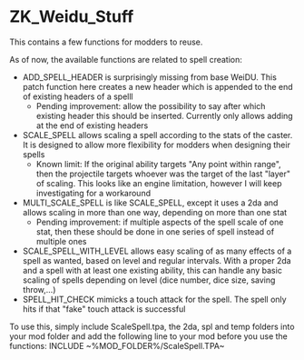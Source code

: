 # ZK_Weidu_Stuff
This contains a few functions for modders to reuse.

As of now, the available functions are related to spell creation:

* ADD_SPELL_HEADER is surprisingly missing from base WeiDU. This patch function here creates a new header which is appended to the end of existing headers of a spelll
  * Pending improvement: allow the possibility to say after which existing header this should be inserted. Currently only allows adding at the end of existing headers
* SCALE_SPELL allows scaling a spell according to the stats of the caster. It is designed to allow more flexibility for modders when designing their spells
  * Known limit: If the original ability targets "Any point within range", then the projectile targets whoever was the target of the last "layer" of scaling. This looks like an engine limitation, however I will keep investigating for a workaround
* MULTI_SCALE_SPELL is like SCALE_SPELL, except it uses a 2da and allows scaling in more than one way, depending on more than one stat
  * Pending improvement: if multiple aspects of the spell scale of one stat, then these should be done in one series of spell instead of multiple ones
* SCALE_SPELL_WITH_LEVEL allows easy scaling of as many effects of a spell as wanted, based on level and regular intervals. With a proper 2da and a spell with at least one existing ability, this can handle any basic scaling of spells depending on level (dice number, dice size, saving throw,...)
* SPELL_HIT_CHECK mimicks a touch attack for the spell. The spell only hits if that "fake" touch attack is successful

To use this, simply include ScaleSpell.tpa, the 2da, spl and temp folders into your mod folder and add the following line to your mod before you use the functions:
INCLUDE \~%MOD_FOLDER%/ScaleSpell.TPA\~